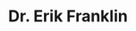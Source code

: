 ---
title: Dr. Erik Franklin
last_name: Franklin
role: Principal Investigator
user_groups: 
 - Principal Investigator 
social:
 email: erikcf@gmail.com
photo: /images/erik_franklin.jpeg
---